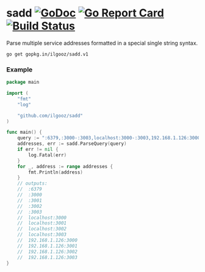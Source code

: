 # sadd [![GoDoc](https://godoc.org/github.com/ilgooz/sadd?status.svg)](https://godoc.org/github.com/ilgooz/sadd) [![Go Report Card](https://goreportcard.com/badge/github.com/ilgooz/sadd)](https://goreportcard.com/report/github.com/ilgooz/sadd) [![Build Status](https://travis-ci.org/ilgooz/sadd.svg?branch=master)](https://travis-ci.org/ilgooz/master)

Parse multiple service addresses formatted in a special single string syntax.

```
go get gopkg.in/ilgooz/sadd.v1
```

### Example

```go
package main

import (
	"fmt"
	"log"

	"github.com/ilgooz/sadd"
)

func main() {
	query := ":6379,:3000-:3003,localhost:3000-:3003,192.168.1.126:3000-:3003,192.168.1.254:3000-192.168.2.1:3001"
	addresses, err := sadd.ParseQuery(query)
	if err != nil {
		log.Fatal(err)
	}
	for _, address := range addresses {
		fmt.Println(address)
	}
	// outputs:
	//  :6379
	//  :3000
	//  :3001
	//  :3002
	//  :3003
	//  localhost:3000
	//  localhost:3001
	//  localhost:3002
	//  localhost:3003
	//  192.168.1.126:3000
	//  192.168.1.126:3001
	//  192.168.1.126:3002
	//  192.168.1.126:3003
}

```